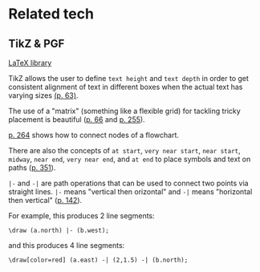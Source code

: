 # Related tech

## TikZ & PGF

[LaTeX library](http://www.texample.net/media/pgf/builds/pgfmanualCVS2012-11-04.pdf)

TikZ allows the user to define `text height` and `text depth` in order to get consistent alignment of text in different boxes when the actual text has varying sizes [(p. 63)](http://www.texample.net/media/pgf/builds/pgfmanualCVS2012-11-04.pdf#page=63).

The use of a "matrix" (something like a flexible grid) for tackling tricky placement is beautiful ([p. 66](http://www.texample.net/media/pgf/builds/pgfmanualCVS2012-11-04.pdf#page=66) and [p. 255](http://www.texample.net/media/pgf/builds/pgfmanualCVS2012-11-04.pdf#page=255)).

[p. 264](http://www.texample.net/media/pgf/builds/pgfmanualCVS2012-11-04.pdf#page=264) shows how to connect nodes of a flowchart.

There are also the concepts of `at start`, `very near start`, `near start`, `midway`, `near end`,
`very near end`, and `at end` to place symbols and text on paths ([p. 351](http://www.texample.net/media/pgf/builds/pgfmanualCVS2012-11-04.pdf#page=351)).

`|-` and `-|` are path operations that can be used to connect two points via straight lines. `|-` means "vertical then orizontal" and `-|` means "horizontal then vertical" ([p. 142](http://www.texample.net/media/pgf/builds/pgfmanualCVS2012-11-04.pdf#page=142)).

For example, this produces 2 line segments:

```
\draw (a.north) |- (b.west);
```

and this produces 4 line segments:

```
\draw[color=red] (a.east) -| (2,1.5) -| (b.north);
```



